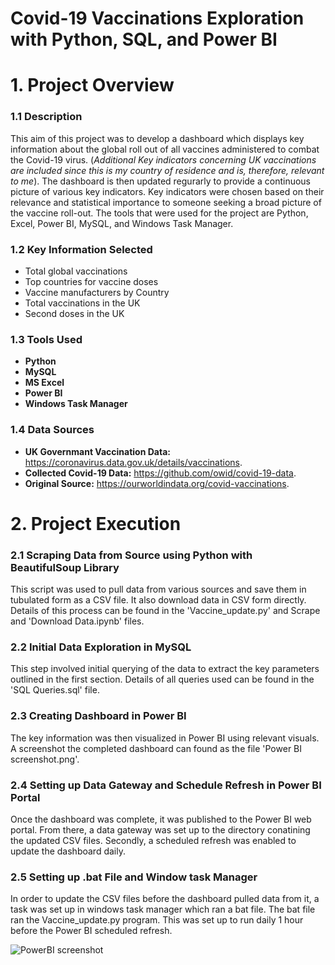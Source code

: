 # Covid-19 Vaccinations Exploration with Python, SQL, and Power BI 

# 1. Project Overview
### 1.1 Description
This aim of this project was to develop a dashboard which displays key information about the global roll out of all vaccines administered to combat the Covid-19 virus. (*Additional Key indicators concerning UK vaccinations are included since this is my country of residence and is, therefore, relevant to me*). The dashboard is then updated regurarly to provide a continuous picture of various key indicators. Key indicators were chosen based on their relevance and statistical importance to someone seeking a broad picture of the vaccine roll-out. The tools that were used for the project are Python, Excel, Power BI, MySQL, and Windows Task Manager. 

### 1.2 Key Information Selected
* Total global vaccinations
* Top countries for vaccine doses
* Vaccine manufacturers by Country
* Total vaccinations in the UK
* Second doses in the UK

### 1.3 Tools Used
* **Python** 
* **MySQL** 
* **MS Excel**  
* **Power BI**  
* **Windows Task Manager**

### 1.4 Data Sources
* **UK Governmant Vaccination Data:** https://coronavirus.data.gov.uk/details/vaccinations.
* **Collected Covid-19 Data:** https://github.com/owid/covid-19-data.
* **Original Source:** https://ourworldindata.org/covid-vaccinations.

# 2. Project Execution

### 2.1 Scraping Data from Source using Python with BeautifulSoup Library
This script was used to pull data from various sources and save them in tubulated form as a CSV file. It also download data in CSV form directly. Details of this process can be found in the 'Vaccine_update.py' and Scrape and 'Download Data.ipynb' files. 


### 2.2 Initial Data Exploration in MySQL
This step involved initial querying of the data to extract the key parameters outlined in the first section. Details of all queries used can be found in the 'SQL Queries.sql' file. 

### 2.3 Creating Dashboard in Power BI
The key information was then visualized in Power BI using relevant visuals. A screenshot the completed dashboard can found as the file 'Power BI screenshot.png'.


### 2.4 Setting up Data Gateway and Schedule Refresh in Power BI Portal
Once the dashboard was complete, it was published to the Power BI web portal. From there, a data gateway was set up to the directory conatining the updated CSV files. Secondly, a scheduled refresh was enabled to update the dashboard daily. 

### 2.5 Setting up .bat File and Window task Manager
In order to update the CSV files before the dashboard pulled data from it, a task was set up in windows task manager which ran a bat file. The bat file ran the Vaccine_update.py program. This was set up to run daily 1 hour before the Power BI scheduled refresh. 


![PowerBI screenshot](https://user-images.githubusercontent.com/51541316/120192656-5ddf1400-c213-11eb-9a6c-9005b0e9f858.PNG)

